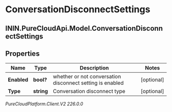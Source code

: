 # ConversationDisconnectSettings

## ININ.PureCloudApi.Model.ConversationDisconnectSettings

## Properties

|Name | Type | Description | Notes|
|------------ | ------------- | ------------- | -------------|
| **Enabled** | **bool?** | whether or not conversation disconnect setting is enabled | [optional] |
| **Type** | **string** | Conversation disconnect type | [optional] |



_PureCloudPlatform.Client.V2 226.0.0_
